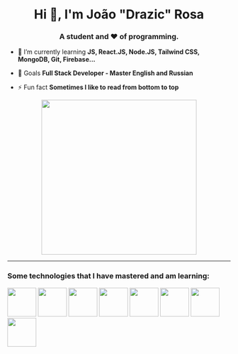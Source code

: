 <h1 align="center">Hi 👋, I'm João "Drazic" Rosa</h1>
<h3 align="center">A student and ❤ of programming.</h3>

- 🌱 I’m currently learning **JS, React.JS, Node.JS, Tailwind CSS, MongoDB, Git, Firebase...**

- 🎯 Goals **Full Stack Developer - Master English and Russian**

- ⚡ Fun fact **Sometimes I like to read from bottom to top**

<p align="center">
            <img width="350" height="350" src="https://cdn.jsdelivr.net/gh/devicons/devicon@latest/icons/linux/linux-original.svg" />
</p>
          

<hr/>
<h3 align="left">Some technologies that I have mastered and am learning: </h3>

<p>
          <img width="65" height="65" src="https://cdn.jsdelivr.net/gh/devicons/devicon/icons/html5/html5-original.svg" /> 
          <img width="65" height="65" src="https://cdn.jsdelivr.net/gh/devicons/devicon/icons/css3/css3-original.svg" />     
          <img width="65" height="65" src="https://cdn.jsdelivr.net/gh/devicons/devicon/icons/javascript/javascript-original.svg" />
          <img width="65" height="65" src="https://cdn.jsdelivr.net/gh/devicons/devicon/icons/typescript/typescript-original.svg" />
          <img width="65" height="65" src="https://cdn.jsdelivr.net/gh/devicons/devicon/icons/nodejs/nodejs-original.svg" />
          <img width="65" height="65" src="https://cdn.jsdelivr.net/gh/devicons/devicon/icons/react/react-original.svg" />
          <img width="65" height="65" src="https://cdn.jsdelivr.net/gh/devicons/devicon@latest/icons/tailwindcss/tailwindcss-original.svg" />    
          <img width="65" height="65" src="https://cdn.jsdelivr.net/gh/devicons/devicon/icons/postgresql/postgresql-original.svg" />
          
</p>

          
          

